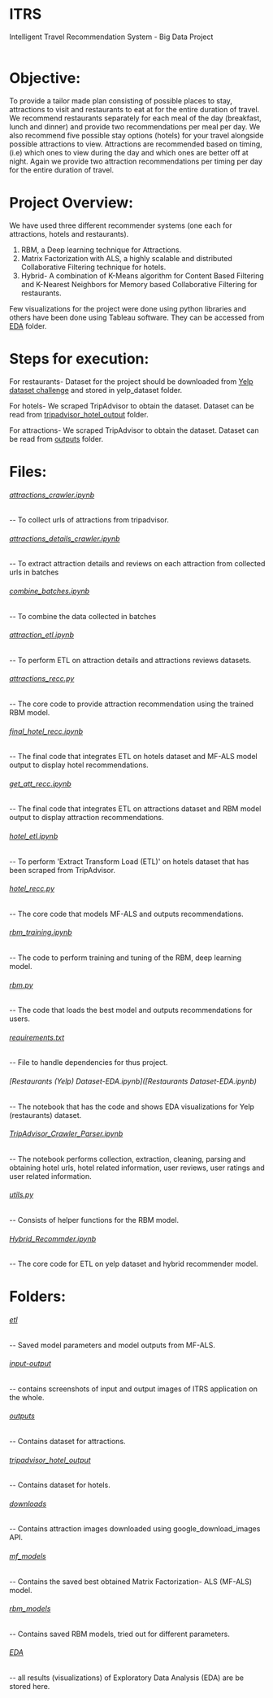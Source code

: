 # ITRS <br />
Intelligent Travel Recommendation System -  Big Data Project<br />
<br />

# Objective:
To provide a tailor made plan consisting of possible places to stay, attractions to visit and restaurants to eat at for the entire duration of travel. We recommend restaurants separately for each meal of the day (breakfast, lunch and dinner) and provide two recommendations per meal per day. We also recommend five possible stay options (hotels) for your travel alongside possible attractions to view. Attractions are recommended based on timing, (i.e) which ones to view during the day and which ones are better off at night. Again we provide two attraction recommendations per timing per day for the entire duration of travel.

# Project Overview:
We have used three different recommender systems (one each for attractions, hotels and restaurants).
1. RBM, a Deep learning technique for Attractions.
2. Matrix Factorization with ALS, a highly scalable and distributed Collaborative Filtering technique for hotels.
3. Hybrid- A combination of K-Means algorithm for Content Based Filtering and K-Nearest Neighbors for Memory based Collaborative Filtering for restaurants.

Few visualizations for the project were done using python libraries and others have been done using Tableau software. They can be accessed from [EDA](EDA) folder.

# Steps for execution:
For restaurants- Dataset for the project should be downloaded from [Yelp dataset challenge](https://www.yelp.ca/dataset/download) and stored in yelp_dataset folder.

For hotels- We scraped TripAdvisor to obtain the dataset. Dataset can be read from [tripadvisor_hotel_output](tripadvisor_hotel_output) folder.

For attractions- We scraped TripAdvisor to obtain the dataset. Dataset can be read from [outputs](outputs) folder.

# Files: <br />
###### [attractions_crawler.ipynb](attractions_crawler.ipynb)
  --  To collect urls of attractions from tripadvisor.

###### [attractions_details_crawler.ipynb](attractions_details_crawler.ipynb)
  --  To extract attraction details and reviews on each attraction from collected urls in batches

###### [combine_batches.ipynb](combine_batches.ipynb)
  --  To combine the data collected in batches

###### [attraction_etl.ipynb](attraction_etl.ipynb)
  --  To perform ETL on attraction details and attractions reviews datasets.

###### [attractions_recc.py](attractions_recc.py)
  -- The core code to provide attraction recommendation using the trained RBM model.

###### [final_hotel_recc.ipynb](final_hotel_recc.ipynb)
  -- The final code that integrates ETL on hotels dataset and MF-ALS model output to display hotel recommendations.

###### [get_att_recc.ipynb](get_att_recc.ipynb)
  -- The final code that integrates ETL on attractions dataset and RBM model output to display attraction recommendations.

###### [hotel_etl.ipynb](hotel_etl.ipynb)
  -- To perform 'Extract Transform Load (ETL)' on hotels dataset that has been scraped from TripAdvisor.

###### [hotel_recc.py](hotel_recc.py)
  -- The core code that models MF-ALS and outputs recommendations.

###### [rbm_training.ipynb](rbm_training.ipynb)
  -- The code to perform training and tuning of the RBM, deep learning model.

###### [rbm.py](rbm.py)
  -- The code that loads the best model and outputs recommendations for users.

###### [requirements.txt](requirements.txt)
  -- File to handle dependencies for thus project.

###### [Restaurants (Yelp) Dataset-EDA.ipynb]([Restaurants Dataset-EDA.ipynb)
  -- The notebook that has the code and shows EDA visualizations for Yelp (restaurants) dataset.

###### [TripAdvisor_Crawler_Parser.ipynb](TripAdvisor_Crawler_Parser.ipynb)
  -- The notebook performs collection, extraction, cleaning, parsing and obtaining hotel urls, hotel related information, user reviews, user ratings and user related information.

###### [utils.py](utils.py)
  -- Consists of helper functions for the RBM model.

###### [Hybrid_Recommder.ipynb](Hybrid_Recommder.ipynb)
  -- The core code for ETL on yelp dataset and hybrid recommender model.


# Folders:

###### [etl](etl)
  -- Saved model parameters and model outputs from MF-ALS.

###### [input-output](input-output)
  -- contains screenshots of input and output images of ITRS application on the whole.

###### [outputs](outputs)
  -- Contains dataset for attractions.

###### [tripadvisor_hotel_output](tripadvisor_hotel_output)
  -- Contains dataset for hotels.

###### [downloads](downloads)
  -- Contains attraction images downloaded using google_download_images API.

###### [mf_models](mf_models)
  -- Contains the saved best obtained Matrix Factorization- ALS (MF-ALS) model.

###### [rbm_models](rbm_models)
  -- Contains saved RBM models, tried out for different parameters.

###### [EDA](analysis)
  -- all results (visualizations) of Exploratory Data Analysis (EDA) are be stored here.
